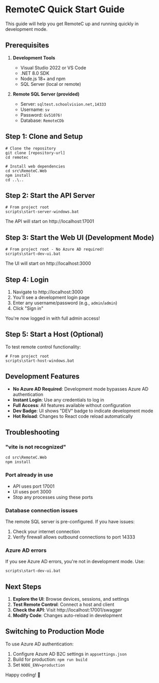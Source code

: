 # RemoteC Quick Start Guide

This guide will help you get RemoteC up and running quickly in development mode.

## Prerequisites

1. **Development Tools**
   - Visual Studio 2022 or VS Code
   - .NET 8.0 SDK
   - Node.js 18+ and npm
   - SQL Server (local or remote)

2. **Remote SQL Server (provided)**
   - Server: `sqltest.schoolvision.net,14333`
   - Username: `sv`
   - Password: `Gv51076!`
   - Database: `RemoteCDb`

## Step 1: Clone and Setup

```batch
# Clone the repository
git clone [repository-url]
cd remotec

# Install web dependencies
cd src\RemoteC.Web
npm install
cd ..\..
```

## Step 2: Start the API Server

```batch
# From project root
scripts\start-server-windows.bat
```

The API will start on http://localhost:17001

## Step 3: Start the Web UI (Development Mode)

```batch
# From project root - No Azure AD required!
scripts\start-dev-ui.bat
```

The UI will start on http://localhost:3000

## Step 4: Login

1. Navigate to http://localhost:3000
2. You'll see a development login page
3. Enter any username/password (e.g., `admin`/`admin`)
4. Click "Sign in"

You're now logged in with full admin access!

## Step 5: Start a Host (Optional)

To test remote control functionality:

```batch
# From project root
scripts\start-host-windows.bat
```

## Development Features

- **No Azure AD Required**: Development mode bypasses Azure AD authentication
- **Instant Login**: Use any credentials to log in
- **Full Access**: All features available without configuration
- **Dev Badge**: UI shows "DEV" badge to indicate development mode
- **Hot Reload**: Changes to React code reload automatically

## Troubleshooting

### "vite is not recognized"
```batch
cd src\RemoteC.Web
npm install
```

### Port already in use
- API uses port 17001
- UI uses port 3000
- Stop any processes using these ports

### Database connection issues
The remote SQL server is pre-configured. If you have issues:
1. Check your internet connection
2. Verify firewall allows outbound connections to port 14333

### Azure AD errors
If you see Azure AD errors, you're not in development mode. Use:
```batch
scripts\start-dev-ui.bat
```

## Next Steps

1. **Explore the UI**: Browse devices, sessions, and settings
2. **Test Remote Control**: Connect a host and client
3. **Check the API**: Visit http://localhost:17001/swagger
4. **Modify Code**: Changes auto-reload in development

## Switching to Production Mode

To use Azure AD authentication:
1. Configure Azure AD B2C settings in `appsettings.json`
2. Build for production: `npm run build`
3. Set `NODE_ENV=production`

Happy coding! 🚀